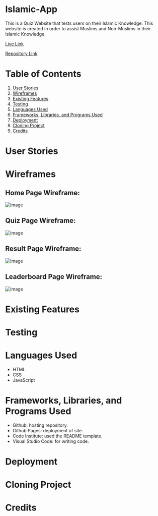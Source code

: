 # Islamic-App

This is a Quiz Website that tests users on their Islamic Knowledge. This website is created in order to assist Muslims and Non-Muslims in their Islamic Knowledge. 

[Live Link](https://rafz9abz9.github.io/Islamic-App/)

[Repository Link](https://github.com/Rafz9Abz9/Islamic-App)

# Table of Contents

1. [User Stories](#user-stories)
2. [Wireframes](#wireframes)
3. [Existing Features](#existing-features)
4. [Testing](#testing)
5. [Languages Used](#languages-used)
6. [Frameworks, Libraries, and Programs Used](#frameworks-libraries-and-programs-used)
7. [Deployment](#deployment)
8. [Cloning Project](#cloning-project)
9. [Credits](#credits)

# User Stories

# Wireframes

## Home Page Wireframe:

![image](https://github.com/Rafz9Abz9/Islamic-App/assets/126483536/05f7360a-c972-4860-96b5-c2a5cedcce3e)

## Quiz Page Wireframe:

![image](https://github.com/Rafz9Abz9/Islamic-App/assets/126483536/08d9e283-06fd-4dbf-8d81-51a5d8b6f837)

## Result Page Wireframe:

![image](https://github.com/Rafz9Abz9/Islamic-App/assets/126483536/da31dd48-d4da-4357-b9a8-4536a846baa6)

## Leaderboard Page Wireframe:

![image](https://github.com/Rafz9Abz9/Islamic-App/assets/126483536/282223c6-63f5-4dd4-b1d2-4d1e5a01be72)

# Existing Features

# Testing

# Languages Used

- HTML
- CSS
- JavaScript

# Frameworks, Libraries, and Programs Used

- Github: hosting repository.
- Github Pages: deployment of site.
- Code Institute: used the README template.
- Visual Studio Code: for writing code.
  
# Deployment

# Cloning Project

# Credits

